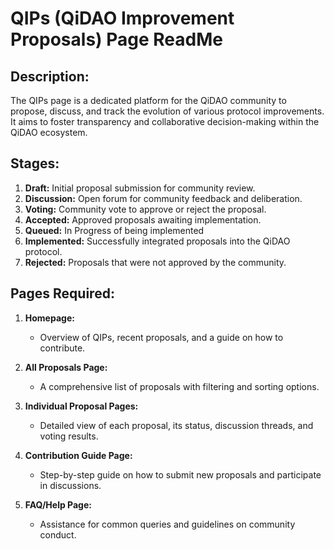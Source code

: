 # QIPs (QiDAO Improvement Proposals) Page ReadMe

## Description:
The QIPs page is a dedicated platform for the QiDAO community to propose, discuss, and track the evolution of various protocol improvements. It aims to foster transparency and collaborative decision-making within the QiDAO ecosystem.

## Stages:
1. **Draft:** Initial proposal submission for community review.
2. **Discussion:** Open forum for community feedback and deliberation.
3. **Voting:** Community vote to approve or reject the proposal.
4. **Accepted:** Approved proposals awaiting implementation.
5. **Queued:** In Progress of being implemented
6. **Implemented:** Successfully integrated proposals into the QiDAO protocol.
7. **Rejected:** Proposals that were not approved by the community.

## Pages Required:
1. **Homepage:**
   - Overview of QIPs, recent proposals, and a guide on how to contribute.
   
2. **All Proposals Page:**
   - A comprehensive list of proposals with filtering and sorting options.
   
3. **Individual Proposal Pages:**
   - Detailed view of each proposal, its status, discussion threads, and voting results.
   
4. **Contribution Guide Page:**
   - Step-by-step guide on how to submit new proposals and participate in discussions.
   
5. **FAQ/Help Page:**
   - Assistance for common queries and guidelines on community conduct.
  
   
